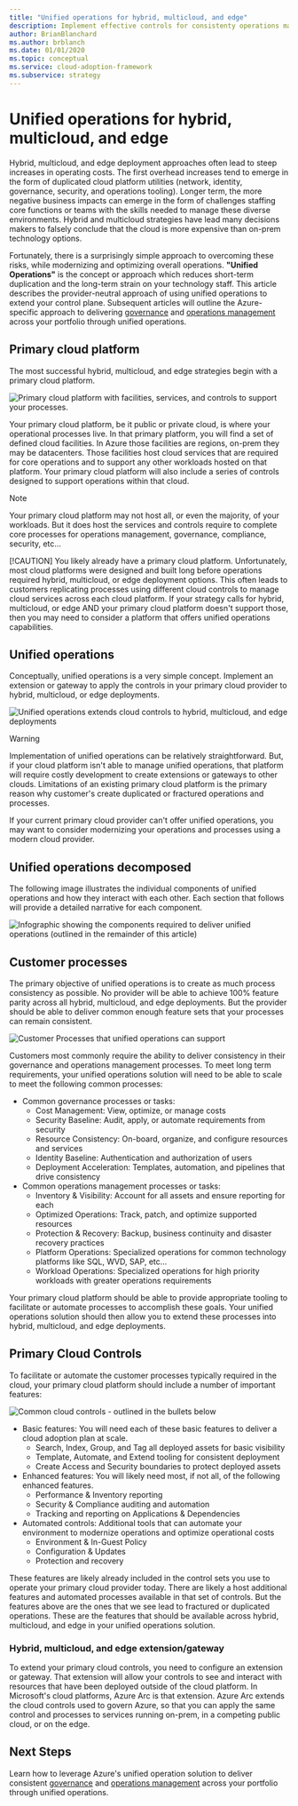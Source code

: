 ```yaml
---
title: "Unified operations for hybrid, multicloud, and edge"
description: Implement effective controls for consistenty operations management across hybrid, multicloud, and edge deployments.
author: BrianBlanchard
ms.author: brblanch
ms.date: 01/01/2020
ms.topic: conceptual
ms.service: cloud-adoption-framework
ms.subservice: strategy
---
```


# Unified operations for hybrid, multicloud, and edge

Hybrid, multicloud, and edge deployment approaches often lead to steep increases in operating costs. The first overhead increases tend to emerge in the form of duplicated cloud platform utilities (network, identity, governance, security, and operations tooling). Longer term, the more negative business impacts can emerge in the form of challenges staffing core functions or teams with the skills needed to manage these diverse environments. Hybrid and multicloud strategies have lead many decisions makers to falsely conclude that the cloud is more expensive than on-prem technology options.

Fortunately, there is a surprisingly simple approach to overcoming these risks, while modernizing and optimizing overall operations. **"Unified Operations"** is the concept or approach which reduces short-term duplication and the long-term strain on your technology staff. This article describes the provider-neutral approach of using unified operations to extend your control plane. Subsequent articles will outline the Azure-specific approach to delivering [governance](./govern.md) and [operations management](./manage.md) across your portfolio through unified operations.

## Primary cloud platform

The most successful hybrid, multicloud, and edge strategies begin with a primary cloud platform.

![Primary cloud platform with facilities, services, and controls to support your processes.](./media/primary-cloud-provider.png)

Your primary cloud platform, be it public or private cloud, is where your operational processes live. In that primary platform, you will find a set of defined cloud facilities. In Azure those facilities are regions, on-prem they may be datacenters. Those facilities host cloud services that are required for core operations and to support any other workloads hosted on that platform. Your primary cloud platform will also include a series of controls designed to support operations within that cloud.

> [!NOTE]
> Your primary cloud platform may not host all, or even the majority, of your workloads. But it does host the services and controls require to complete core processes for operations management, governance, compliance, security, etc...
>
> [!CAUTION]
> You likely already have a primary cloud platform. Unfortunately, most cloud platforms were designed and built long before operations required hybrid, multicloud, or edge deployment options. This often leads to customers replicating processes using different cloud controls to manage cloud services across each cloud platform. If your strategy calls for hybrid, multicloud, or edge AND your primary cloud platform doesn't support those, then you may need to consider a platform that offers unified operations capabilities.
>

## Unified operations

Conceptually, unified operations is a very simple concept. Implement an extension or gateway to apply the controls in your primary cloud provider to hybrid, multicloud, or edge deployments.

![Unified operations extends cloud controls to hybrid, multicloud, and edge deployments](./media/primary-cloud-provider-extended.png)

> [!WARNING]
> Implementation of unified operations can be relatively straightforward. But, if your cloud platform isn't able to manage unified operations, that platform will require costly development to create extensions or gateways to other clouds. Limitations of an existing primary cloud platform is the primary reason why customer's create duplicated or fractured operations and processes.

If your current primary cloud provider can't offer unified operations, you may want to consider modernizing your operations and processes using a modern cloud provider.

## Unified operations decomposed

The following image illustrates the individual components of unified operations and how they interact with each other. Each section that follows will provide a detailed narrative for each component.

![Infographic showing the components required to deliver unified operations (outlined in the remainder of this article)](./media/unified-operations.png)

## Customer processes

The primary objective of unified operations is to create as much process consistency as possible. No provider will be able to achieve 100% feature parity across all hybrid, multicloud, and edge deployments. But the provider should be able to deliver common enough feature sets that your processes can remain consistent.

![Customer Processes that unified operations can support](./media/unified-operations-customer-processes.png)

Customers most commonly require the ability to deliver consistency in their governance and operations management processes. To meet long term requirements, your unified operations solution will need to be able to scale to meet the following common processes:

- Common governance processes or tasks:
    - Cost Management: View, optimize, or manage costs
    - Security Baseline: Audit, apply, or automate requirements from security
    - Resource Consistency: On-board, organize, and configure resources and services
    - Identity Baseline: Authentication and authorization of users
    - Deployment Acceleration: Templates, automation, and pipelines that drive consistency
- Common operations management processes or tasks:
    - Inventory & Visibility: Account for all assets and ensure reporting for each
    - Optimized Operations: Track, patch, and optimize supported resources
    - Protection & Recovery: Backup, business continuity and disaster recovery practices
    - Platform Operations: Specialized operations for common technology platforms like SQL, WVD, SAP, etc...
    - Workload Operations: Specialized operations for high priority workloads with greater operations requirements

Your primary cloud platform should be able to provide appropriate tooling to facilitate or automate processes to accomplish these goals. Your unified operations solution should then allow you to extend these processes into hybrid, multicloud, and edge deployments.

## Primary Cloud Controls

To facilitate or automate the customer processes typically required in the cloud, your primary cloud platform should include a number of important features:

![Common cloud controls - outlined in the bullets below](./media/unified-operations-cloud-controls.png)

- Basic features: You will need each of these basic features to deliver a cloud adoption plan at scale.
    - Search, Index, Group, and Tag all deployed assets for basic visibility
    - Template, Automate, and Extend tooling for consistent deployment
    - Create Access and Security boundaries to protect deployed assets
- Enhanced features: You will likely need most, if not all, of the following enhanced features.
    - Performance & Inventory reporting
    - Security & Compliance auditing and automation
    - Tracking and reporting on Applications & Dependencies
- Automated controls: Additional tools that can automate your environment to modernize operations and optimize operational costs
    - Environment & In-Guest Policy
    - Configuration & Updates
    - Protection and recovery

These features are likely already included in the control sets you use to operate your primary cloud provider today. There are likely a host additional features and automated processes available in that set of controls. But the features above are the ones that we see lead to fractured or duplicated operations. These are the features that should be available across hybrid, multicloud, and edge in your unified operations solution.

### Hybrid, multicloud, and edge extension/gateway

To extend your primary cloud controls, you need to configure an extension or gateway. That extension will allow your controls to see and interact with resources that have been deployed outside of the cloud platform. In Microsoft's cloud platforms, Azure Arc is that extension. Azure Arc extends the cloud controls used to govern Azure, so that you can apply the same control and processes to services running on-prem, in a competing public cloud, or on the edge.

## Next Steps

Learn how to leverage Azure's unified operation solution to deliver consistent [governance](./govern.md) and [operations management](./manage.md) across your portfolio through unified operations.
